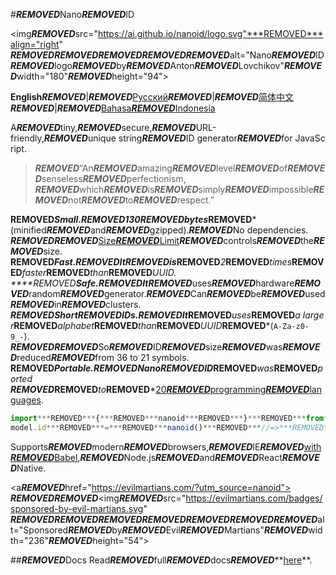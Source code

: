 #***REMOVED***Nano***REMOVED***ID

<img***REMOVED***src="https://ai.github.io/nanoid/logo.svg"***REMOVED***align="right"
***REMOVED******REMOVED******REMOVED******REMOVED******REMOVED***alt="Nano***REMOVED***ID***REMOVED***logo***REMOVED***by***REMOVED***Anton***REMOVED***Lovchikov"***REMOVED***width="180"***REMOVED***height="94">

**English*****REMOVED***|***REMOVED***[Русский](./README.ru.md)***REMOVED***|***REMOVED***[简体中文](./README.zh-CN.md)***REMOVED***|***REMOVED***[Bahasa***REMOVED***Indonesia](./README.id-ID.md)

A***REMOVED***tiny,***REMOVED***secure,***REMOVED***URL-friendly,***REMOVED***unique string***REMOVED***ID generator***REMOVED***for JavaScript.

>***REMOVED***“An***REMOVED***amazing***REMOVED***level***REMOVED***of***REMOVED***senseless***REMOVED***perfectionism,
>***REMOVED***which***REMOVED***is***REMOVED***simply***REMOVED***impossible***REMOVED***not***REMOVED***to***REMOVED***respect.”

****REMOVED*****Small.*****REMOVED***130***REMOVED***bytes***REMOVED***(minified***REMOVED***and***REMOVED***gzipped).***REMOVED***No dependencies.
***REMOVED******REMOVED***[Size***REMOVED***Limit]***REMOVED***controls***REMOVED***the***REMOVED***size.
****REMOVED*****Fast.*****REMOVED***It***REMOVED***is***REMOVED***2***REMOVED***times***REMOVED***faster***REMOVED***than***REMOVED***UUID.
****REMOVED*****Safe.*****REMOVED***It***REMOVED***uses***REMOVED***hardware***REMOVED***random***REMOVED***generator.***REMOVED***Can***REMOVED***be***REMOVED***used***REMOVED***in***REMOVED***clusters.
****REMOVED*****Short***REMOVED***IDs.*****REMOVED***It***REMOVED***uses***REMOVED***a larger***REMOVED***alphabet***REMOVED***than***REMOVED***UUID***REMOVED***(`A-Za-z0-9_-`).
***REMOVED******REMOVED***So***REMOVED***ID***REMOVED***size***REMOVED***was***REMOVED***reduced***REMOVED***from 36 to 21 symbols.
****REMOVED*****Portable.*****REMOVED***Nano***REMOVED***ID***REMOVED***was***REMOVED***ported
***REMOVED******REMOVED***to***REMOVED***[20***REMOVED***programming***REMOVED***languages](#other-programming-languages).

```js
import***REMOVED***{***REMOVED***nanoid***REMOVED***}***REMOVED***from***REMOVED***'nanoid'
model.id***REMOVED***=***REMOVED***nanoid()***REMOVED***//=>***REMOVED***"V1StGXR8_Z5jdHi6B-myT"
```

Supports***REMOVED***modern***REMOVED***browsers,***REMOVED***IE***REMOVED***[with***REMOVED***Babel],***REMOVED***Node.js***REMOVED***and***REMOVED***React***REMOVED***Native.

[online***REMOVED***tool]:***REMOVED***https://gitpod.io/#https://github.com/ai/nanoid/
[with***REMOVED***Babel]:***REMOVED******REMOVED***https://developer.epages.com/blog/coding/how-to-transpile-node-modules-with-babel-and-webpack-in-a-monorepo/
[Size***REMOVED***Limit]:***REMOVED******REMOVED***https://github.com/ai/size-limit

<a***REMOVED***href="https://evilmartians.com/?utm_source=nanoid">
***REMOVED******REMOVED***<img***REMOVED***src="https://evilmartians.com/badges/sponsored-by-evil-martians.svg"
***REMOVED******REMOVED******REMOVED******REMOVED******REMOVED******REMOVED******REMOVED***alt="Sponsored***REMOVED***by***REMOVED***Evil***REMOVED***Martians"***REMOVED***width="236"***REMOVED***height="54">
</a>

##***REMOVED***Docs
Read***REMOVED***full***REMOVED***docs***REMOVED*****[here](https://github.com/ai/nanoid#readme)**.
